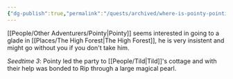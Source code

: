 ```yaml
---
{"dg-publish":true,"permalink":"/quests/archived/where-is-pointy-pointing/"}
---
```


[[People/Other Adventurers/Pointy\|Pointy]] seems interested in going to a glade in [[Places/The High Forest\|The High Forest]], he is very insistent and might go without you if you don't take him.  

*Seedtime 3*: Pointy led the party to [[People/Tild\|Tild]]'s cottage and with their help was bonded to Rip through a large magical pearl.  
